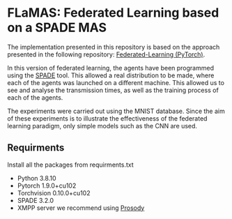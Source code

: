 # FLaMAS: Federated Learning based on a SPADE MAS


The implementation presented in this repository is based on the approach presented in the following repository: [Federated-Learning (PyTorch)](https://github.com/AshwinRJ/Federated-Learning-PyTorch).

In this version of federated learning, the agents have been programmed using the [SPADE](https://github.com/javipalanca/spade) tool. This allowed a real distribution to be made, where each of the agents was launched on a different machine. This allowed us to see and analyse the transmission times, as well as the training process of each of the agents.

The experiments were carried out using the MNIST database.  Since the aim of these experiments is to illustrate the effectiveness of the federated learning paradigm, only simple models such as the CNN are used.

## Requirments
Install all the packages from requirments.txt
* Python 3.8.10
* Pytorch 1.9.0+cu102
* Torchvision 0.10.0+cu102
* SPADE 3.2.0
* XMPP server we recommend using [Prosody](https://prosody.im/)

